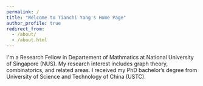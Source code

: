 ```yaml
---
permalink: /
title: "Welcome to Tianchi Yang's Home Page"
author_profile: true
redirect_from: 
  - /about/
  - /about.html
---
```


I'm a Research Fellow in Departement of Mathmatics at National University of Singapore (NUS). 
My research interest includes graph theory, combinatorics, and related areas.
I received my PhD bachelor’s degree from University of Science and Technology of China (USTC).




 
